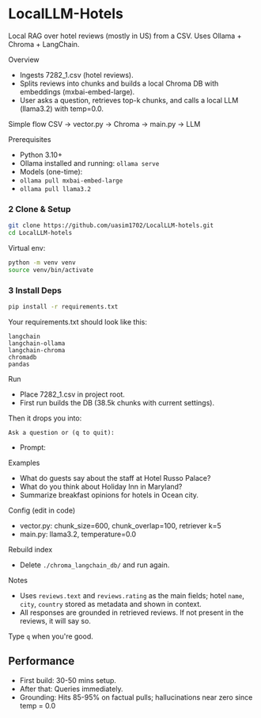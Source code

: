 # LocalLLM-Hotels
Local RAG over hotel reviews (mostly in US) from a CSV. Uses Ollama + Chroma + LangChain.

Overview
- Ingests 7282_1.csv (hotel reviews).
- Splits reviews into chunks and builds a local Chroma DB with embeddings (mxbai-embed-large).
- User asks a question, retrieves top-k chunks, and calls a local LLM (llama3.2) with temp=0.0.

Simple flow
CSV -> vector.py -> Chroma -> main.py -> LLM

Prerequisites
- Python 3.10+
- Ollama installed and running: `ollama serve`
- Models (one-time):
- `ollama pull mxbai-embed-large`
- `ollama pull llama3.2`

### 2 Clone & Setup
```bash
git clone https://github.com/uasim1702/LocalLLM-hotels.git
cd LocalLLM-hotels
```

Virtual env:
```bash
python -m venv venv
source venv/bin/activate
```

### 3 Install Deps
```bash
pip install -r requirements.txt
```

Your requirements.txt should look like this:
```
langchain
langchain-ollama
langchain-chroma
chromadb
pandas

```

Run
- Place 7282_1.csv in project root.
- First run builds the DB (38.5k chunks with current settings).

Then it drops you into:
```
Ask a question or (q to quit):
```

- Prompt:

Examples
- What do guests say about the staff at Hotel Russo Palace?
- What do you think about Holiday Inn in Maryland?
- Summarize breakfast opinions for hotels in Ocean city.

Config (edit in code)
- vector.py: chunk_size=600, chunk_overlap=100, retriever k=5
- main.py: llama3.2, temperature=0.0

Rebuild index
- Delete `./chroma_langchain_db/` and run again.

Notes
- Uses `reviews.text` and `reviews.rating` as the main fields; hotel `name`, `city`, `country` stored as metadata and shown in context.
- All responses are grounded in retrieved reviews. If not present in the reviews, it will say so.

Type `q` when you're good.

## Performance

- First build: 30-50 mins setup.
- After that: Queries immediately.
- Grounding: Hits 85-95% on factual pulls; hallucinations near zero since temp = 0.0
